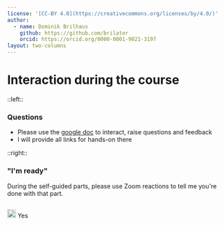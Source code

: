 ```yaml
---
license: '[CC-BY 4.0](https://creativecommons.org/licenses/by/4.0/)'
author:
  - name: Dominik Brilhaus
    github: https://github.com/brilator
    orcid: https://orcid.org/0000-0001-9021-3197
layout: two-columns
---
```


# Interaction during the course

::left::

### Questions

- Please use the [google doc](https://docs.google.com/document/d/1DAEoLeL7aXGnbMx3FrJX4rI2-qRR0JfxmJVpYvHAMpo/edit?tab=t.0) to interact, raise questions and feedback
- I will provide all links for hands-on there

::right::

### "I'm ready"

During the self-guided parts, please use Zoom reactions to tell me you're done with that part.

<p style="display:inline-block;">
  <img src="https://assets.zoom.us/generic-images/misc/meeting-reactions/reaction-yes-button.png" width=20px/>
  Yes
</p>
